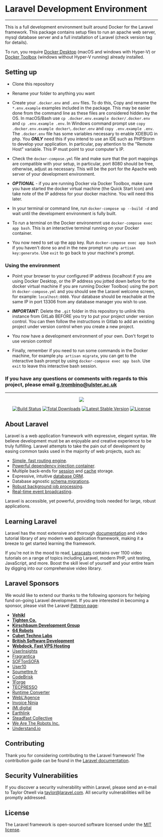 # Laravel Development Environment
***
This is a full development environment built around Docker for the Laravel framework.  This package contains setup files to run an apache web server, mysql database server and a full installation of Laravel (check version tag for details).  

To run, you require [Docker Desktop](https://www.docker.com/products/docker-desktop) (macOS and windows with Hyper-V) or [Docker Toolbox](https://docs.docker.com/toolbox/toolbox_install_windows/) (windows without Hyper-V running) already installed.

## Setting up

- Clone this repository

- Rename your folder to anything you want

- Create your `.docker.env` and `.env` files. To do this, Copy and rename the `*.env.example` examples included in the package.  This may be easier done from the command line as these files are considered hidden by the OS.  In macOS/Bash use `cp .docker.env.example docker/.docker.env` and `cp .env.example .env`.  In Windows command prompt use `copy .docker.env.example docker\.docker.env` and `copy .env.example .env`.  The `.docker.env` file has some variables necessary to enable XDEBUG in php.  You **_ONLY_** need this if you intend to use an IDE such as PHPStorm to develop your application.  In particular, pay attention to the "Remote Host" variable.  This IP must point to your computer's IP.

- Check the `docker-compose.yml` file and make sure that the port mappings are compatible with your setup, in particular, port 8080 should be free, otherwise, adjust as necessary. This will be the port for the Apache web server of your development environment.

- **_OPTIONAL_** - if you are running Docker via Docker Toolbox, make sure you have started the docker virtual machine (the Quick Start Icon) and take note of the IP address for your docker machine.  You will need this later.

- In your terminal or command line, run `docker-compose up --build -d` and wait until the development environment is fully built.

- To run a terminal on the Docker environemnt use `docker-compose exec app bash`.  This is an interactive terminal running on your Docker container.

- You now need to set up the app key.  Run `docker-compose exec app bash` if you haven't done so and in the new prompt run `php artisan key:generate`.  Use `exit` to go back to your machine's prompt.

### Using the environment

- Point your browser to your configured IP address (localhost if you are using Docker Desktop, or the IP address you jotted down before for the docker virtual machine if you are running Docker Toolbox) using the port in `docker-compose.yml` and you should see the Laravel welcome screen, for example:
`localhost:8080`.  Your database should be reachable at the same IP in port 13306 from any database manager you wish to use.

- **_IMPORTANT_**: Delete the `.git` folder in this repository to unlink this instance from GitLab BEFORE you try to put your project under version control.  You can then follow the instructions in Gitlab to add an existing project under version control when you create a new project.

- You now have a development environment of your own. Don't forget to use version control!

- Finally, remember if you need to run some commands in the Docker machine, for example `php artisan migrate`, you can get to the interactive bash prompt by using `docker-compose exec app bash`.  Use `exit` to leave this interactive bash session.


### If you have any questions or comments with regards to this project, please email [g.trombino@ulster.ac.uk](mailto:g.trombino@ulster.ac.uk)

*****

<p align="center"><img src="https://laravel.com/assets/img/components/logo-laravel.svg"></p>

<p align="center">
<a href="https://travis-ci.org/laravel/framework"><img src="https://travis-ci.org/laravel/framework.svg" alt="Build Status"></a>
<a href="https://packagist.org/packages/laravel/framework"><img src="https://poser.pugx.org/laravel/framework/d/total.svg" alt="Total Downloads"></a>
<a href="https://packagist.org/packages/laravel/framework"><img src="https://poser.pugx.org/laravel/framework/v/stable.svg" alt="Latest Stable Version"></a>
<a href="https://packagist.org/packages/laravel/framework"><img src="https://poser.pugx.org/laravel/framework/license.svg" alt="License"></a>
</p>

## About Laravel

Laravel is a web application framework with expressive, elegant syntax. We believe development must be an enjoyable and creative experience to be truly fulfilling. Laravel attempts to take the pain out of development by easing common tasks used in the majority of web projects, such as:

- [Simple, fast routing engine](https://laravel.com/docs/routing).
- [Powerful dependency injection container](https://laravel.com/docs/container).
- Multiple back-ends for [session](https://laravel.com/docs/session) and [cache](https://laravel.com/docs/cache) storage.
- Expressive, intuitive [database ORM](https://laravel.com/docs/eloquent).
- Database agnostic [schema migrations](https://laravel.com/docs/migrations).
- [Robust background job processing](https://laravel.com/docs/queues).
- [Real-time event broadcasting](https://laravel.com/docs/broadcasting).

Laravel is accessible, yet powerful, providing tools needed for large, robust applications.

## Learning Laravel

Laravel has the most extensive and thorough [documentation](https://laravel.com/docs) and video tutorial library of any modern web application framework, making it a breeze to get started learning the framework.

If you're not in the mood to read, [Laracasts](https://laracasts.com) contains over 1100 video tutorials on a range of topics including Laravel, modern PHP, unit testing, JavaScript, and more. Boost the skill level of yourself and your entire team by digging into our comprehensive video library.

## Laravel Sponsors

We would like to extend our thanks to the following sponsors for helping fund on-going Laravel development. If you are interested in becoming a sponsor, please visit the Laravel [Patreon page](https://patreon.com/taylorotwell):

- **[Vehikl](https://vehikl.com/)**
- **[Tighten Co.](https://tighten.co)**
- **[Kirschbaum Development Group](https://kirschbaumdevelopment.com)**
- **[64 Robots](https://64robots.com)**
- **[Cubet Techno Labs](https://cubettech.com)**
- **[British Software Development](https://www.britishsoftware.co)**
- **[Webdock, Fast VPS Hosting](https://www.webdock.io/en)**
- [UserInsights](https://userinsights.com)
- [Fragrantica](https://www.fragrantica.com)
- [SOFTonSOFA](https://softonsofa.com/)
- [User10](https://user10.com)
- [Soumettre.fr](https://soumettre.fr/)
- [CodeBrisk](https://codebrisk.com)
- [1Forge](https://1forge.com)
- [TECPRESSO](https://tecpresso.co.jp/)
- [Runtime Converter](http://runtimeconverter.com/)
- [WebL'Agence](https://weblagence.com/)
- [Invoice Ninja](https://www.invoiceninja.com)
- [iMi digital](https://www.imi-digital.de/)
- [Earthlink](https://www.earthlink.ro/)
- [Steadfast Collective](https://steadfastcollective.com/)
- [We Are The Robots Inc.](https://watr.mx/)
- [Understand.io](https://www.understand.io/)

## Contributing

Thank you for considering contributing to the Laravel framework! The contribution guide can be found in the [Laravel documentation](https://laravel.com/docs/contributions).

## Security Vulnerabilities

If you discover a security vulnerability within Laravel, please send an e-mail to Taylor Otwell via [taylor@laravel.com](mailto:taylor@laravel.com). All security vulnerabilities will be promptly addressed.

## License

The Laravel framework is open-sourced software licensed under the [MIT license](https://opensource.org/licenses/MIT).
